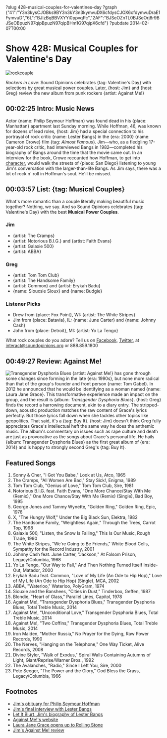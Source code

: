 ?slug 428-musical-couples-for-valentines-day
?graph {"41":"Y3n3kysCJOBks9BY3n3kY3n3kymvuDX6cfdysCJOX6cfdymvuDraE1FymvuD","6L":"BJIzBqBBVXYYi0ppvqPc","2AF":"BJSeOZnTL0BJSeOrj8r9BJSeOBpuzN97qipBpuzN97qipBHm1G97qipX6cfd"}
?pubdate 2014-02-07T00:00

# Show 428: Musical Couples for Valentine's Day
![rockcouple](https://static.soundopinions.org/images/2014/rockcouple_web.jpg)

*Rockers in Love*: Sound Opinions celebrates {tag: Valentine's Day} with selections by great musical power couples. Later, {host: Jim} and {host: Greg} review the new album from punk rockers {artist: Against Me!}

## 00:02:25 Intro: Music News
Actor {name: Philip Seymour Hoffman} was found dead in his {place: Manhattan} apartment last Sunday morning. While Hoffman, 46, was known for dozens of lead roles, {host: Jim} had a special connection to his portrayal of rock critic {name: Lester Bangs} in the {era: 2000} {name: Cameron Crowe} film {tag: *Almost Famous*}. Jim—who, as a fledgling 17-year-old rock critic, had interviewed Bangs in 1982—completed his biography of Bangs around the time that the movie came out. In an interview for the book, Crowe recounted how Hoffman, to get into [character](http://www.youtube.com/watch?v=HpISLkb5L5E), would walk the streets of {place: San Diego} listening to young Jim's conversation with the larger-than-life Bangs. As Jim says, there was a lot of rock n' roll in Hoffman's soul. He'll be missed.

## 00:03:57 List: {tag: Musical Couples}
What's more romantic than a couple literally making beautiful music together? Nothing, we say. And so Sound Opinions celebrates {tag: Valentine's Day} with the best **Musical Power Couples**. 

### Jim
- {artist: The Cramps}
- {artist: Notorious B.I.G.} and {artist: Faith Evans} 
- {artist: Galaxie 500}
- {artist: ABBA}

### Greg
- {artist: Tom Tom Club}
- {artist: The Handsome Family}
- {artist: Common} and {artist: Erykah Badu}
- {name: Siouxsie Sioux} and {name: Budgie}

### Listener Picks
- Drew from {place: Fox Point}, WI: {artist: The White Stripes}
- Jim from {place: Batavia}, IL: {name: June Carter} and {name: Johnny Cash} 
- John from {place: Detroit}, MI: {artist: Yo La Tengo}

What rock couples do you adore? 
Tell us on [Facebook](https://www.facebook.com/soundopinions), [Twitter](https://twitter.com/soundopinions‎), at interact@soundopinions.org or 888.859.1800

## 00:49:27 Review: Against Me!
![Transgender Dysphoria Blues](https://static.soundopinions.org/assets/428/2AF0.jpg)
{artist: Against Me!} has gone through some changes since forming in the late {era: 1990s}, but none more radical than that of the group's founder and front person {name: Tom Gabel}. In 2012 he announced that he would be identifying as a woman named {name: Laura Jane Grace}. This transformative experience made an impact on the group, and the result is {album: *Transgender Dysphoria Blues*}. {host: Greg} finds the record a harrowing document, akin to a diary entry. The stripped-down, acoustic production matches the raw content of Grace's lyrics perfectly. But those lyrics fall down when she tackles other topics like geopolitics. That said, it's a {tag: Buy It}. {host: Jim} doesn't think Greg fully appreciates Grace's intellectual heft the same way he does the anthemic music. The album's commentary on issues such as rape culture and death are just as provocative as the songs about Grace's personal life. He hails {album: Transgender Dysphoria Blues} as the first great album of {era: 2014} and is happy to strongly second Greg's {tag: Buy It}. 


## Featured Songs
1. Sonny & Cher, "I Got You Babe," Look at Us, Atco, 1965
1. The Cramps, "All Women Are Bad," Stay Sick!, Enigma, 1989 
1. Tom Tom Club, "Genius of Love," Tom Tom Club, Sire, 1981
1. Notorious B.I.G. feat. Faith Evans, "One More Chance/Stay With Me (Remix)," One More Chance/Stay With Me (Remix) (Single), Bad Boy, 1995
1. George Jones and Tammy Wynette, "Golden Ring," Golden Ring, Epic, 1976
1. X, "The Hungry Wolf," Under the Big Black Sun, Elektra, 1982
1. The Handsome Family, "Weightless Again," Through the Trees, Carrot Top, 1998
1. Galaxie 500, "Listen, the Snow Is Falling," This Is Our Music, Rough Trade, 1990
1. The White Stripes, "We're Going to Be Friends," White Blood Cells, Sympathy for the Record Industry, 2001
1. Johnny Cash feat. June Carter, "Jackson," At Folsom Prison, Legacy/Columbia, 1968
1. Yo La Tengo, "Our Way to Fall," And Then Nothing Turned Itself Inside-Out, Matador, 2000
1. Erykah Badu feat. Common, "Love of My Life (An Ode to Hip Hop)," Love of My Life (An Ode to Hip Hop) (Single), MCA, 2002
1. ABBA, "Waterloo," Waterloo, PolyGram, 1974
1. Siouxie and the Banshees, "Cities in Dust," Tinderbox, Geffen, 1987
1. Blondie, "Heart of Glass," Parallel Lines, Capitol, 1978
1. Against Me!, "Transgender Dysphoria Blues," Transgender Dysphoria Blues, Total Treble Music, 2014
1. Against Me!, "Unconditional Love," Transgender Dysphoria Blues, Total Treble Music, 2014
1. Against Me!, "Two Coffins," Transgender Dysphoria Blues, Total Treble Music, 2014
1. Iron Maiden, "Mother Russia," No Prayer for the Dying, Raw Power Records, 1990
1. The Nerves, "Hanging on the Telephone," One Way Ticket, Alive Records, 2008
1. Divine Styler, "Walk of Exodus," Spiral Walls Containing Autumns of Light, Giant/Reprise/Warner Bros., 1992
1. The Avalanches, "Radio," Since I Left You, Sire, 2000
1. Pete Seeger, "The Power and the Glory," God Bless the Grass, Legacy/Columbia, 1966



## Footnotes
- [Jim's obituary for Philip Seymour Hoffman](http://www.wbez.org/blogs/jim-derogatis/2014-02/great-art-about-guilt-and-longing-109623)
- [Jim's final interview with Lester Bangs](http://www.furious.com/perfect/lesterbangs.html)
- [Let It Blurt, Jim's biography of Lester Bangs](http://www.amazon.com/Let-Blurt-Lester-Americas-Greatest/dp/0767905091)
- [Against Me!'s website](http://www.againstme.net/)
- [Laura Jane Grace opens up to Rolling Stone](http://www.rollingstone.com/music/news/the-secret-life-of-transgender-rocker-tom-gabel-20120531)
- [Jim's Against Me! review](http://www.wbez.org/blogs/jim-derogatis/2014-02/against-me-inspiration-everyone-109640)
